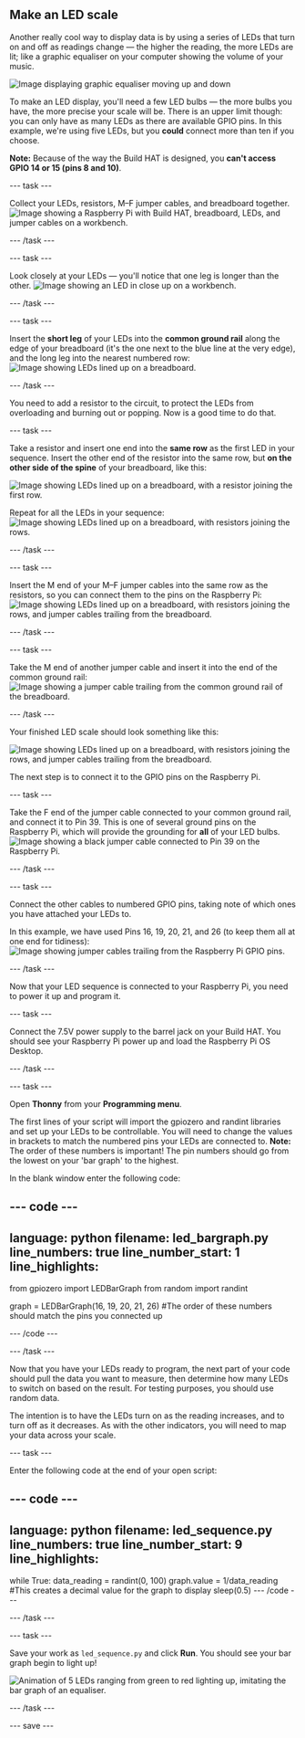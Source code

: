 ## Make an LED scale

Another really cool way to display data is by using a series of LEDs that turn on and off as readings change — the higher the reading, the more LEDs are lit; like a graphic equaliser on your computer showing the volume of your music.

![Image displaying graphic equaliser moving up and down](https://media.giphy.com/media/Hzt1XTt6gilFlK8Oea/giphy.gif)

To make an LED display, you'll need a few LED bulbs — the more bulbs you have, the more precise your scale will be. There is an upper limit though: you can only have as many LEDs as there are available GPIO pins. In this example, we're using five LEDs, but you **could** connect more than ten if you choose.

**Note:** Because of the way the Build HAT is designed, you **can't access GPIO 14 or 15 (pins 8 and 10)**.

--- task ---

Collect your LEDs, resistors, M–F jumper cables, and breadboard together. 
![Image showing a Raspberry Pi with Build HAT, breadboard, LEDs, and jumper cables on a workbench.](images/LEDbuild1.jpg)

--- /task ---

--- task ---

Look closely at your LEDs — you'll notice that one leg is longer than the other. 
![Image showing an LED in close up on a workbench.](images/LEDbuild2.jpg)

--- /task ---

--- task ---

Insert the **short leg** of your LEDs into the **common ground rail** along the edge of your breadboard (it's the one next to the blue line at the very edge), and the long leg into the nearest numbered row:
![Image showing LEDs lined up on a breadboard.](images/LEDbuild3.jpg)

--- /task ---

You need to add a resistor to the circuit, to protect the LEDs from overloading and burning out or popping. Now is a good time to do that.

--- task ---

Take a resistor and insert one end into the **same row** as the first LED in your sequence. Insert the other end of the resistor into the same row, but **on the other side of the spine** of your breadboard, like this:

![Image showing LEDs lined up on a breadboard, with a resistor joining the first row.](images/LEDbuild4.jpg)

Repeat for all the LEDs in your sequence:
![Image showing LEDs lined up on a breadboard, with resistors joining the rows.](images/LEDbuildX.jpg)

--- /task ---

--- task ---

Insert the M end of your M–F jumper cables into the same row as the resistors, so you can connect them to the pins on the Raspberry Pi: 
![Image showing LEDs lined up on a breadboard, with resistors joining the rows, and jumper cables trailing from the breadboard.](images/LEDbuild5.jpg)

--- /task ---

--- task ---

Take the M end of another jumper cable and insert it into the end of the common ground rail:
![Image showing a jumper cable trailing from the common ground rail of the breadboard.](images/LEDbuild6.jpg)

--- /task ---

Your finished LED scale should look something like this:

![Image showing LEDs lined up on a breadboard, with resistors joining the rows, and jumper cables trailing from the breadboard.](images/LEDbuild7.jpg)

The next step is to connect it to the GPIO pins on the Raspberry Pi. 

--- task ---

Take the F end of the jumper cable connected to your common ground rail, and connect it to Pin 39. This is one of several ground pins on the Raspberry Pi, which will provide the grounding for **all** of your LED bulbs.
![Image showing a black jumper cable connected to Pin 39 on the Raspberry Pi.](images/LEDbuild9.jpg)

--- /task ---

--- task ---

Connect the other cables to numbered GPIO pins, taking note of which ones you have attached your LEDs to. 

In this example, we have used Pins 16, 19, 20, 21, and 26 (to keep them all at one end for tidiness):
![Image showing jumper cables trailing from the Raspberry Pi GPIO pins.](images/LEDbuild10.jpg)

--- /task ---

Now that your LED sequence is connected to your Raspberry Pi, you need to power it up and program it. 

--- task ---

Connect the 7.5V power supply to the barrel jack on your Build HAT. You should see your Raspberry Pi power up and load the Raspberry Pi OS Desktop.

--- /task ---

--- task ---

Open **Thonny** from your **Programming menu**. 

The first lines of your script will import the gpiozero and randint libraries and set up your LEDs to be controllable. You will need to change the values in brackets to match the numbered pins your LEDs are connected to. **Note:** The order of these numbers is important! The pin numbers should go from the lowest on your 'bar graph' to the highest.

In the blank window enter the following code:

--- code ---
---
language: python
filename: led_bargraph.py
line_numbers: true
line_number_start: 1
line_highlights: 
---
from gpiozero import LEDBarGraph
from random import randint

graph = LEDBarGraph(16, 19, 20, 21, 26) #The order of these numbers should match the pins you connected up 

--- /code ---

--- /task ---

Now that you have your LEDs ready to program, the next part of your code should pull the data you want to measure, then determine how many LEDs to switch on based on the result. For testing purposes, you should use random data.

The intention is to have the LEDs turn on as the reading increases, and to turn off as it decreases. As with the other indicators, you will need to map your data across your scale. 

--- task ---

Enter the following code at the end of your open script:

--- code ---
---
language: python
filename: led_sequence.py
line_numbers: true
line_number_start: 9
line_highlights: 
---
while True:
  data_reading = randint(0, 100)
  graph.value = 1/data_reading #This creates a decimal value for the graph to display
  sleep(0.5)
--- /code ---

--- /task ---

--- task ---

Save your work as `led_sequence.py` and click **Run**. You should see your bar graph begin to light up!

![Animation of 5 LEDs ranging from green to red lighting up, imitating the bar graph of an equaliser.](images/LEDbuild.gif)

--- /task ---

--- save ---
